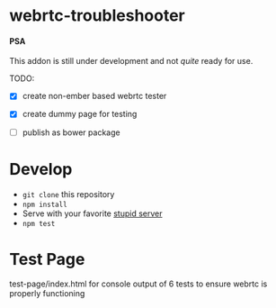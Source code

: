 # webrtc-troubleshooter

#### PSA

This addon is still under development and not *quite* ready for use.

TODO:
* [x] create non-ember based webrtc tester
* [x] create dummy page for testing
* [ ] publish as bower package


# Develop

* `git clone` this repository
* `npm install`
* Serve with your favorite [stupid server](https://www.npmjs.com/package/stupid-server)
* `npm test`


# Test Page

test-page/index.html
for console output of 6 tests to ensure webrtc is properly functioning

